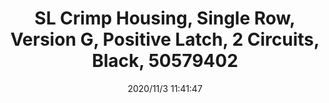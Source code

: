 ﻿---
layout: post 
title: SL Crimp Housing, Single Row, Version G, Positive Latch, 2 Circuits, Black, 50579402
is_home: true
tags: SL
categories: housing-terminal
overview: SL Crimp Housing, Single Row, Version G, Positive Latch, 2 Circuits, Black
series: SL
part_number: 5-50579402
thumb_img: static/202011/487-thumb-20201103194153.jpg
image: static/202011/487-20201103194153.jpg
date: 2020/11/3 11:41:47
---



